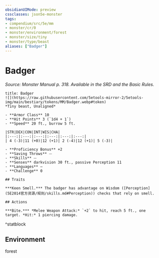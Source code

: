 ```yaml
---
obsidianUIMode: preview
cssclasses: json5e-monster
tags:
- compendium/src/5e/mm
- monster/cr/0
- monster/environment/forest
- monster/size/tiny
- monster/type/beast
aliases: ["Badger"]
---
```

# Badger
*Source: Monster Manual p. 318. Available in the SRD and the Basic Rules.*  

```ad-statblock
title: Badger
![](https://raw.githubusercontent.com/5etools-mirror-2/5etools-img/main/bestiary/tokens/MM/Badger.webp#token)
*Tiny beast, Unaligned*

- **Armor Class** 10
- **Hit Points** 3 (`1d4 + 1`)
- **Speed** 20 ft., burrow 5 ft.

|STR|DEX|CON|INT|WIS|CHA|
|:---:|:---:|:---:|:---:|:---:|:---:|
| 4 (-3)|11 (+0)|12 (+1)| 2 (-4)|12 (+1)| 5 (-3)|

- **Proficiency Bonus** +2
- **Saving Throws** ⏤
- **Skills** ⏤
- **Senses** darkvision 30 ft., passive Perception 11
- **Languages** —
- **Challenge** 0

## Traits

***Keen Smell.*** The badger has advantage on Wisdom ([Perception](5E2014官方资源/规则/skills.md#Perception)) checks that rely on smell.

## Actions

***Bite.*** *Melee Weapon Attack:* `+2` to hit, reach 5 ft., one target. *Hit:* 1 piercing damage.
```
^statblock

## Environment

forest